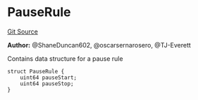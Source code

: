 # PauseRule
[Git Source](https://github.com/thrackle-io/tron/blob/263e499d66345014a4fa5059735434da59124980/src/client/application/data/PauseRule.sol)

**Author:**
@ShaneDuncan602, @oscarsernarosero, @TJ-Everett

Contains data structure for a pause rule


```solidity
struct PauseRule {
    uint64 pauseStart;
    uint64 pauseStop;
}
```

